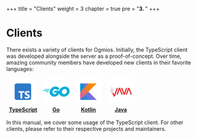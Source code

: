 +++
title = "Clients"
weight = 3
chapter = true
pre = "<b>3. </b>"
+++

# Clients

There exists a variety of clients for Ogmios. Initially, the TypeScript client was developed alongside the server as a proof-of-concept. Over time, amazing community members have developed new clients in their favorite languages:

<table align="center"><thead><tr>
<td align="center"><img height=72 width=72 src="https://github.com/cardanosolutions/ogmios/blob/master/.github/clients/typescript.png?raw=true" alt="Logo:TypeScript"><br/><a href="https://ogmios.dev/typescript-client/overview"><strong>TypeScript</strong></a></td>
<td align="center"><img height=72 width=72 src="https://github.com/cardanosolutions/ogmios/blob/master/.github/clients/go.png?raw=true" alt="Logo:Go"><br/><a href="https://github.com/savaki/ogmigo/#readme"><strong>Go</strong></a></td>
<td align="center"><img height=72 width=72 src="https://github.com/cardanosolutions/ogmios/blob/master/.github/clients/kotlin.png?raw=true" alt="Logo:Kotlin"><br/><a href="https://github.com/projectNEWM/kogmios#readme"><strong>Kotlin</strong></a></td>
<td align="center"><img height=72 width=72 src="https://github.com/cardanosolutions/ogmios/blob/master/.github/clients/java.png?raw=true" alt="Logo:Java"><br/><a href="https://github.com/adabox-aio/ogmios-java-client.git#readme"><strong>Java</strong></a></td>
</tr><thead></table>

In this manual, we cover some usage of the TypeScript client. For other clients, please refer to their respective projects and maintainers.
